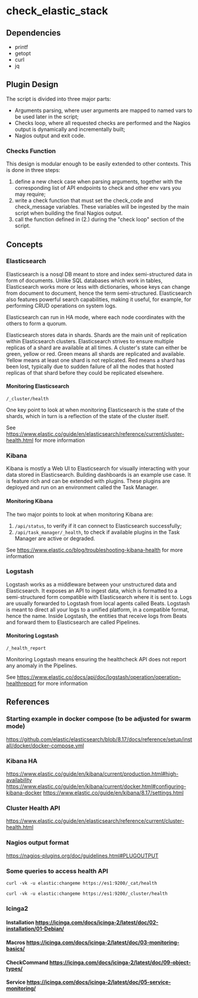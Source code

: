 # check_elastic_stack

## Dependencies
- printf
- getopt
- curl
- jq

## Plugin Design
The script is divided into three major parts:
 - Arguments parsing, where user arguments are mapped to named vars to be used later in the script;
 - Checks loop, where all requested checks are performed and the Nagios output is dynamically and incrementally built;
 - Nagios output and exit code.
### Checks Function
This design is modular enough to be easily extended to other contexts. This is done in three steps:
 1. define a new check case when parsing arguments, together with the corresponding list of API endpoints to check and other env vars you may require;
 2. write a check function that must set the check_code and check_message variables. These variables will be ingested by the main script when building the final Nagios output.
 3. call the function defined in (2.) during the "check loop" section of the script.


## Concepts
### Elasticsearch
Elasticsearch is a nosql DB meant to store and index semi-structured data in form of documents. Unlike SQL databases which work in tables, Elasticsearch works more or less with dictionaries, whose keys can change from document to document, hence the term semi-structured. Elasticsearch also features powerful search capabilities, making it useful, for example, for performing CRUD operations on system logs.

Elasticsearch can run in HA mode, where each node coordinates with the others to form a quorum. 

Elasticsearch stores data in shards. Shards are the main unit of replication within Elasticsearch clusters. Elasticsearch strives to ensure multiple replicas of a shard are available at all times. A cluster's state can either be green, yellow or red. Green means all shards are replicated and available. Yellow means at least one shard is not replicated. Red means a shard has been lost, typically due to sudden failure of all the nodes that hosted replicas of that shard before they could be replicated elsewhere.

#### Monitoring Elasticsearch
`/_cluster/health`

One key point to look at when monitoring Elasticsearch is the state of the shards, which in turn is a reflection of the state of the cluster itself.


See https://www.elastic.co/guide/en/elasticsearch/reference/current/cluster-health.html for more information

### Kibana
Kibana is mostly a Web UI to Elasticsearch for visually interacting with your data stored in Elasticsearch. Building dashboards is an example use case. It is feature rich and can be extended with plugins. These plugins are deployed and run on an environment called the Task Manager.

#### Monitoring Kibana
The two major points to look at when monitoring Kibana are:
 1. `/api/status`, to verify if it can connect to Elasticsearch successfully;
 2. `/api/task_manager/_health`, to check if available plugins in the Task Manager are active or degraded.


See https://www.elastic.co/blog/troubleshooting-kibana-health for more information

### Logstash
Logstash works as a middleware between your unstructured data and Elasticsearch. It exposes an API to ingest data, which is formatted to a semi-structured form compatible with Elasticsearch where it is sent to. Logs are usually forwarded to Logstash from local agents called Beats. Logstash is meant to direct all your logs to a unified platform, in a compatible format, hence the name. Inside Logstash, the entities that receive logs from Beats and forward them to Elasticsearch are called Pipelines.

#### Monitoring Logstash
`/_health_report`

Monitoring Logstash means ensuring the healthcheck API does not report any anomaly in the Pipelines.

See https://www.elastic.co/docs/api/doc/logstash/operation/operation-healthreport for more information

## References
### Starting example in docker compose (to be adjusted for swarm mode)
https://github.com/elastic/elasticsearch/blob/8.17/docs/reference/setup/install/docker/docker-compose.yml

### Kibana HA
https://www.elastic.co/guide/en/kibana/current/production.html#high-availability
https://www.elastic.co/guide/en/kibana/current/docker.html#configuring-kibana-docker
https://www.elastic.co/guide/en/kibana/8.17/settings.html

### Cluster Health API
https://www.elastic.co/guide/en/elasticsearch/reference/current/cluster-health.html

### Nagios output format
https://nagios-plugins.org/doc/guidelines.html#PLUGOUTPUT

### Some queries to access health API
`curl -vk -u elastic:changeme https://es1:9200/_cat/health`

`curl -vk -u elastic:changeme https://es1:9200/_cluster/health`


### Icinga2
#### Installation https://icinga.com/docs/icinga-2/latest/doc/02-installation/01-Debian/
#### Macros https://icinga.com/docs/icinga-2/latest/doc/03-monitoring-basics/
#### CheckCommand https://icinga.com/docs/icinga-2/latest/doc/09-object-types/
#### Service https://icinga.com/docs/icinga-2/latest/doc/05-service-monitoring/